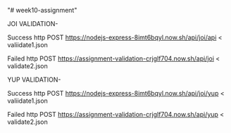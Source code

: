 "# week10-assignment" 

JOI VALIDATION-

Success
http POST   https://nodejs-express-8imt6bqyl.now.sh/api/joi/api < valiidate1.json

Failed
http POST  https://assignment-validation-crjglf704.now.sh/api/joi < validate2.json

YUP VALIDATION-

Success
http POST   https://nodejs-express-8imt6bqyl.now.sh/api/joi/yup < valiidate1.json

Failed
http POST  https://assignment-validation-crjglf704.now.sh/api/yup < validate2.json
